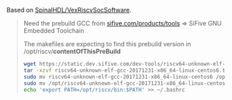 Based on [SpinalHDL/VexRiscvSocSoftware](https://github.com/SpinalHDL/VexRiscvSocSoftware).

> Need the prebuild GCC from [sifive.com/products/tools](https://www.sifive.com/products/tools/) => SiFive GNU Embedded Toolchain
>
> The makefiles are expecting to find this prebuild version in /opt/riscv/__contentOfThisPreBuild__
>
> ```sh
> wget https://static.dev.sifive.com/dev-tools/riscv64-unknown-elf-gcc-20171231-x86_64-linux-centos6.tar.gz
> tar -xzvf riscv64-unknown-elf-gcc-20171231-x86_64-linux-centos6.tar.gz
> sudo mv riscv64-unknown-elf-gcc-20171231-x86_64-linux-centos6 /opt/riscv64-unknown-elf-gcc-20171231-x86_64-linux-centos6
> sudo mv /opt/riscv64-unknown-elf-gcc-20171231-x86_64-linux-centos6 /opt/riscv
> echo 'export PATH=/opt/riscv/bin:$PATH' >> ~/.bashrc
> ```
